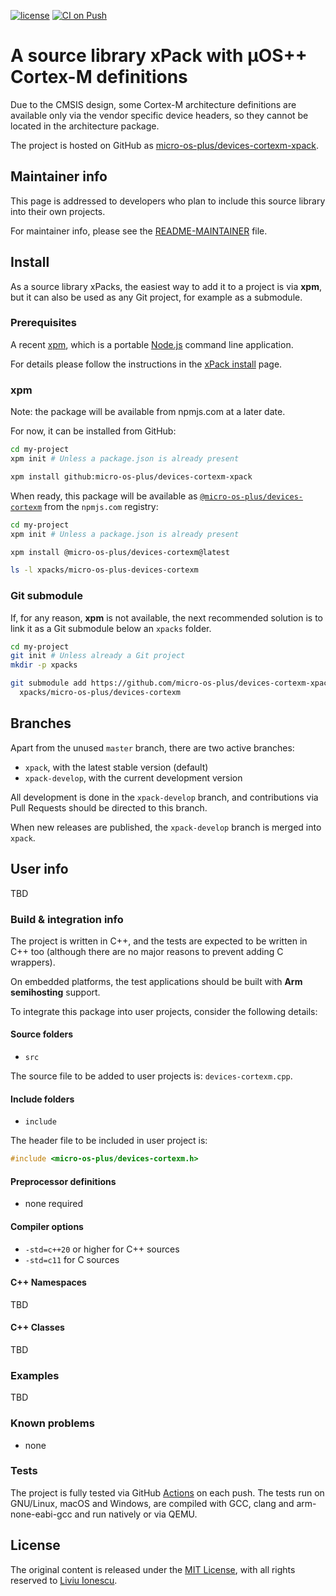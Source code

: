 [![license](https://img.shields.io/github/license/micro-os-plus/devices-cortexm-xpack)](https://github.com/micro-os-plus/devices-cortexm-xpack/blob/xpack/LICENSE)
[![CI on Push](https://github.com/micro-os-plus/devices-cortexm-xpack/workflows/CI%20on%20Push/badge.svg)](https://github.com/micro-os-plus/devices-cortexm-xpack/actions?query=workflow%3A%22CI+on+Push%22)

# A source library xPack with µOS++ Cortex-M definitions

Due to the CMSIS design, some Cortex-M architecture definitions are
available only via the vendor specific device headers, so they
cannot be located in the architecture package.

The project is hosted on GitHub as
[micro-os-plus/devices-cortexm-xpack](https://github.com/micro-os-plus/devices-cortexm-xpack).

## Maintainer info

This page is addressed to developers who plan to include this source
library into their own projects.

For maintainer info, please see the
[README-MAINTAINER](README-MAINTAINER.md) file.

## Install

As a source library xPacks, the easiest way to add it to a project is via
**xpm**, but it can also be used as any Git project, for example as a submodule.

### Prerequisites

A recent [xpm](https://xpack.github.io/xpm/),
which is a portable [Node.js](https://nodejs.org/) command line application.

For details please follow the instructions in the
[xPack install](https://xpack.github.io/install/) page.

### xpm

Note: the package will be available from npmjs.com at a later date.

For now, it can be installed from GitHub:

```sh
cd my-project
xpm init # Unless a package.json is already present

xpm install github:micro-os-plus/devices-cortexm-xpack
```

When ready, this package will be available as
[`@micro-os-plus/devices-cortexm`](https://www.npmjs.com/package/@micro-os-plus/devices-cortexm)
from the `npmjs.com` registry:

```sh
cd my-project
xpm init # Unless a package.json is already present

xpm install @micro-os-plus/devices-cortexm@latest

ls -l xpacks/micro-os-plus-devices-cortexm
```

### Git submodule

If, for any reason, **xpm** is not available, the next recommended
solution is to link it as a Git submodule below an `xpacks` folder.

```sh
cd my-project
git init # Unless already a Git project
mkdir -p xpacks

git submodule add https://github.com/micro-os-plus/devices-cortexm-xpack.git \
  xpacks/micro-os-plus/devices-cortexm
```

## Branches

Apart from the unused `master` branch, there are two active branches:

- `xpack`, with the latest stable version (default)
- `xpack-develop`, with the current development version

All development is done in the `xpack-develop` branch, and contributions via
Pull Requests should be directed to this branch.

When new releases are published, the `xpack-develop` branch is merged
into `xpack`.

## User info

TBD

### Build & integration info

The project is written in C++, and the tests are expected to be
written in C++ too (although there are no
major reasons to prevent adding C wrappers).

On embedded platforms, the test applications should be built with
**Arm semihosting** support.

To integrate this package into user projects, consider the following details:

#### Source folders

- `src`

The source file to be added to user projects is: `devices-cortexm.cpp`.

#### Include folders

- `include`

The header file to be included in user project is:

```c++
#include <micro-os-plus/devices-cortexm.h>
```

#### Preprocessor definitions

- none required

#### Compiler options

- `-std=c++20` or higher for C++ sources
- `-std=c11` for C sources

#### C++ Namespaces

TBD

#### C++ Classes

TBD

### Examples

TBD

### Known problems

- none

### Tests

The project is fully tested via GitHub
[Actions](https://github.com/micro-os-plus/devices-cortexm-xpack/actions/)
on each push.
The tests run on GNU/Linux, macOS and Windows, are compiled with GCC,
clang and arm-none-eabi-gcc and run natively or via QEMU.

## License

The original content is released under the
[MIT License](https://opensource.org/licenses/MIT/),
with all rights reserved to
[Liviu Ionescu](https://github.com/ilg-ul/).

